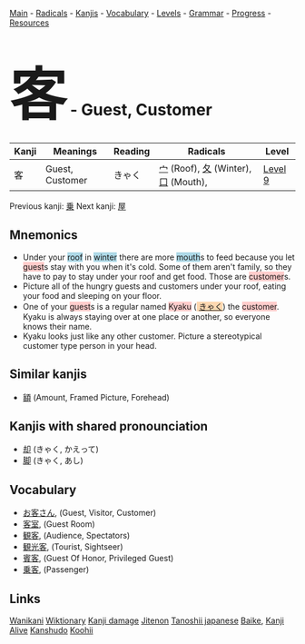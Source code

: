 <style> bigfont {font-size: 100px}</style>
[Main](../README.md) -
[Radicals](../radicals.md) -
[Kanjis](../kanjis.md) -
[Vocabulary](../vocabulary.md) -
[Levels](../levels.md) -
[Grammar](../grammar.md) - 
[Progress](../progress.md) -
[Resources](../resources.md)
# <bigfont> 客</bigfont> - Guest, Customer 

| Kanji | Meanings | Reading | Radicals | Level |
| --- | --- | --- | --- | --- |
| 客 | Guest, Customer | きゃく | [宀](../radicals/宀.md) (Roof), [夂](../radicals/夂.md) (Winter), [口](../radicals/口.md) (Mouth),  | [Level 9](../levels/wk_level9.md) |

Previous kanji: [乗](乗.md) Next kanji: [屋](屋.md) 

## Mnemonics
 * Under your <span style="background-color:#ADD8E6"> roof</span> in <span style="background-color:#ADD8E6"> winter</span> there are more <span style="background-color:#ADD8E6"> mouth</span>s to feed because you let <span style="background-color:#ffcccb"> guest</span>s stay with you when it's cold. Some of them aren't family, so they have to pay to stay under your roof and get food. Those are <span style="background-color:#ffcccb"> customer</span>s.
* Picture all of the hungry guests and customers under your roof, eating your food and sleeping on your floor.
* One of your <span style="background-color:#ffcccb"> guest</span>s is a regular named <span style="background-color:#ffcccb"> Kyaku</span> (<span style="background-color:#fed8b1"> [きゃく](https://jisho.org/search/きゃく)</span>) the <span style="background-color:#ffcccb"> customer</span>. Kyaku is always staying over at one place or another, so everyone knows their name.
* Kyaku looks just like any other customer. Picture a stereotypical customer type person in your head.


## Similar kanjis
 * [額](額.md) (Amount, Framed Picture, Forehead)



## Kanjis with shared pronounciation
 * [却](却.md) (きゃく, かえって)
* [脚](脚.md) (きゃく, あし)



## Vocabulary
 * [お客さん](../vocabulary/客.md), (Guest, Visitor, Customer)
* [客室](../vocabulary/客.md), (Guest Room)
* [観客](../vocabulary/客.md), (Audience, Spectators)
* [観光客](../vocabulary/客.md), (Tourist, Sightseer)
* [賓客](../vocabulary/客.md), (Guest Of Honor, Privileged Guest)
* [乗客](../vocabulary/客.md), (Passenger)




## Links 


[Wanikani](https://www.wanikani.com/kanji/客)
[Wiktionary](https://en.wiktionary.org/wiki/客)
[Kanji damage](http://www.kanjidamage.com/kanji/search?utf8=✓&q=客)
[Jitenon](https://jitenon.com/kanji/客)
[Tanoshii japanese](https://www.tanoshiijapanese.com/dictionary/kanji.cfm?k=客)
[Baike](https://baike.baidu.com/item/客),
[Kanji Alive](https://app.kanjialive.com/客)
[Kanshudo](https://www.kanshudo.com/searchmn?q=客)
[Koohii](https://kanji.koohii.com/study/kanji/客)
